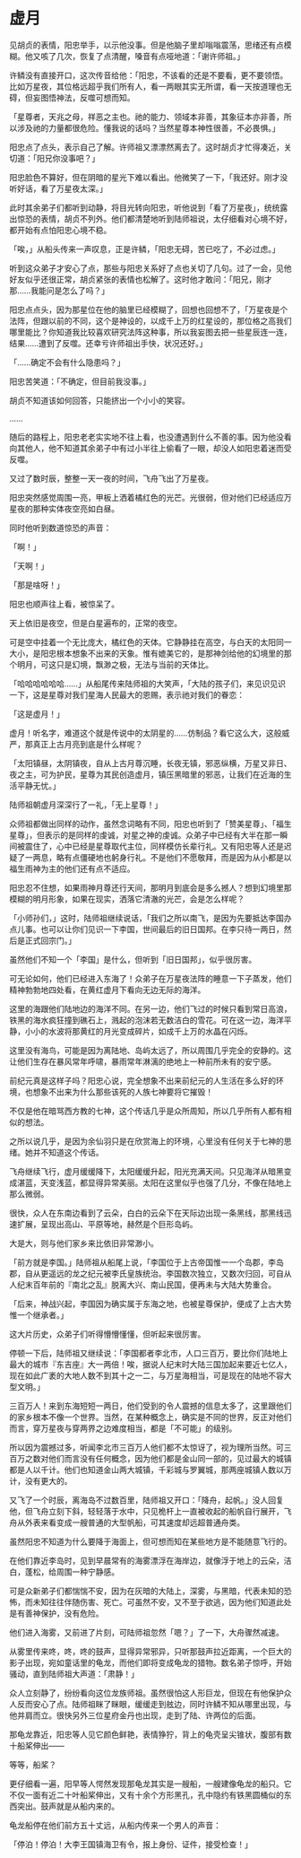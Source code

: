 
# 虚月

见胡贞的表情，阳忠举手，以示他没事。但是他脑子里却嗡嗡震荡，思绪还有点模糊。他又咳了几次，恢复了点清醒，嗓音有点哑地道：「谢许师祖。」

许鳞没有直接开口，这次传音给他：「阳忠，不该看的还是不要看，更不要领悟。比如万星夜，其位格远超乎我们所有人，看一两眼其实无所谓，看一天按道理也无碍，但妄图悟神法，反噬可想而知。

「星尊者，天兆之母，祥恶之主也。祂的能力、领域本非善，其象征本亦非善，所以涉及祂的力量都很危险。懂我说的话吗？当然星尊本神性很善，不必畏惧。」

阳忠点了点头，表示自己了解。许师祖又漂漂然离去了。这时胡贞才忙得凑近，关切道：「阳兄你没事吧？」

阳忠脸色不算好，但在阴暗的星光下难以看出。他微笑了一下，「我还好。刚才没听好话，看了万星夜太深。」

此时其余弟子们都听到动静，将目光转向阳忠，听他说到「看了万星夜」，统统露出惊恐的表情，胡贞不列外。他们都清楚地听到陆师祖说，太仔细看对心境不好，都开始有点怕阳忠心境不稳。

「唉，」从船头传来一声叹息，正是许鳞，「阳忠无碍，苦已吃了，不必过虑。」

听到这众弟子才安心了点，那些与阳忠关系好了点也关切了几句。过了一会，见他好友似乎还很正常，胡贞紧张的表情也松解了。这时他才敢问：「阳兄，刚才那……我能问是怎么了吗？」

阳忠点点头，因为那星位在他的脑里已经模糊了，回想也回想不了，「万星夜是个法阵，但跟以前的不同，这个是神设的，以成千上万的红星设的，那位格之高我们哪里能比？你知道我比较喜欢研究法阵这种事，所以我妄图去把一些星辰连一连，结果……遭到了反噬。还幸亏许师祖出手快，状况还好。」

「……确定不会有什么隐患吗？」

阳忠苦笑道：「不确定，但目前我没事。」

胡贞不知道该如何回答，只能挤出一个小小的笑容。

……

随后的路程上，阳忠老老实实地不往上看，也没遭遇到什么不善的事。因为他没看向其他人，他不知道其余弟子中有过小半往上偷看了一眼，却没人如阳忠着迷而受反噬。

又过了数时辰，整整一天一夜的时间，飞舟飞出了万星夜。

阳忠突然感觉周围一亮，甲板上洒着橘红色的光芒。光很弱，但对他们已经适应万星夜的那种实体夜空亮如白昼。

同时他听到数道惊恐的声音：

「啊！」

「天啊！」

「那是啥呀！」

阳忠也顺声往上看，被惊呆了。

天上依旧是夜空，但是白星遍布的，正常的夜空。

可是空中挂着一个无比庞大，橘红色的天体。它静静挂在高空，与白天的太阳同一大小，是阳忠根本想象不出来的天象。惟有媲美它的，是那神剑给他的幻境里的那个明月，可这只是幻境，飘渺之极，无法与当前的天体比。

「哈哈哈哈哈哈……」从船尾传来陆师祖的大笑声，「大陆的孩子们，来见识见识一下，这是星尊对我们星海人民最大的恩赐，表示祂对我们的眷恋：

「这是虚月！」

虚月！听名字，难道这个就是传说中的太阴星的……仿制品？看它这么大，这般威严，那真正上古月亮到底是什么样呢？

「太阳镇昼，太阴镇夜，自从上古月尊沉睡，长夜无镇，邪恶纵横，万星又非日、夜之主，可为护民，星尊为其民创造虚月，镇压黑暗里的邪恶，让我们在近海的生活平静无忧。」

陆师祖朝虚月深深行了一礼，「无上星尊！」

众师祖都做出同样的动作，虽然念词略有不同，阳忠也听到了「赞美星尊」、「福生星尊」，但表示的是同样的虔诚，对星之神的虔诚。众弟子中已经有大半在那一瞬间被震住了，心中已经是星尊取代主位，同样模仿长辈行礼。又有阳忠等人还是迟疑了一两息，略有点僵硬地也躬身行礼。不是他们不愿敬拜，而是因为从小都是以福生雨神为主的他们还有点不适应。

阳忠忍不住想，如果雨神月尊还行天间，那明月到底会是多么撼人？想到幻境里那模糊的明月形象，如果在现实，洒落它清澈的光芒，会是怎么样呢？

「小师孙们，」这时，陆师祖继续说话，「我们之所以南飞，是因为先要抵达李国办点儿事。也可以让你们见识一下李国，世间最后的旧日国邦。在李只待一两日，然后是正式回宗门。」

虽然他们不知一个「李国」是什么，但听到「旧日国邦」，似乎很厉害。

可无论如何，他们已经进入东海了！众弟子在万星夜法阵的睡意一下子蒸发，他们精神勃勃地四处看，在黄红虚月下看向无边无际的海洋。

这里的海跟他们陆地边的海洋不同。在另一边，他们飞过的时候只看到常日高浪，铁黑的海水疯狂撞到礁石上，溅起的泡沫若无数洁白的雪花。可在这一边，海洋平静，小小的水波将那黄红的月光变成碎片，如成千上万的水晶在闪烁。

这里没有海鸟，可能是因为离陆地、岛屿太远了，所以周围几乎完全的安静的。这让他们生存在暴风常年呼啸，暴雨常年淋漓的绝地上一种前所未有的安宁感。

前纪元真是这样子吗？阳忠心说，完全想象不出来前纪元的人生活在多么好的环境，也想象不出来为什么那些该死的人族七神要将它摧毁！

不仅是他在暗骂西方教的七神，这个传话几乎是众所周知，所以几乎所有人都有相似的想法。

之所以说几乎，是因为余仙羽只是在欣赏海上的环境，心里没有任何关于七神的思绪。她并不知道这个传话。

飞舟继续飞行，虚月缓缓降下，太阳缓缓升起，阳光充满天间。只见海洋从暗黑变成湛蓝，天变浅蓝，都显得异常美丽。太阳在这里似乎也强了几分，不像在陆地上那么微弱。

很快，众人在东南边看到了云朵，白白的云朵下在天际边出现一条黑线，那黑线迅速扩展，呈现出高山、平原等地，赫然是个巨形岛屿。

大是大，则与他们家乡来比依旧非常渺小。

「前方就是李国。」陆师祖从船尾上说，「李国位于上古帝国惟一一个岛郡，李岛郡，自从更遥远的龙之纪元被李氏皇族统治。李国数次独立，又数次归回，可自从人纪末百年前的『南北之乱』脱离大兴、南山民国，便再未与大陆大势重合。

「后来，神战兴起，李国因为确实属于东海之地，也被星尊保护，便成了上古大势惟一个继承者。」

这大片历史，众弟子们听得懵懵懂懂，但听起来很厉害。

停顿一下后，陆师祖又继续说：「李国都者李北市，人口三百万，要比你们陆地上最大的城市『东吉座』大一两倍！唉，据说人纪末时大陆三国加起来要近七亿人，现在如此广袤的大地人数不到其十之一二，与万星海相当，可是现在的陆地不容大型文明。」

三百万人！来到东海短短一两日，他们受到的令人震撼的信息太多了，这里跟他们的家乡根本不像一个世界。当然，在某种概念上，确实是不同的世界，反正对他们而言，穿万星夜与穿两界之边难度相当，都是「不可能」的级别。

所以因为震撼过多，听闻李北市三百万人他们都不太惊讶了，视为理所当然。可三百万之数对他们而言没有任何概念，因为他们都是金山同一部的，见过最大的城镇都是人以千计。他们也知道金山两大城镇，千彩城与罗翼城，那两座城镇人数以万计，没有更大的。

又飞了一个时辰，离海岛不过数百里，陆师祖又开口：「降舟，起帆。」没人回复他，但飞舟立刻下斜，轻轻落于水中，只见桅杆上一直被收起的船帆自行展开，飞舟从外表来看变成一艘普通的大型帆船，可其速度却远超普通舟类。

虽然阳忠不知道为什么要降于海面上，但可想而知在某些地方是不能随意飞行的。

在他们靠近李岛时，见到早晨常有的海雾漂浮在海岸边，就像浮于地上的云朵，洁白，蓬松，给周围一种宁静感。

可是众新弟子们都惴惴不安，因为在灰暗的大陆上，深雾，与黑暗，代表未知的恐怖，而未知往往伴随伤害、死亡。可虽然不安，又不至于欲逃，因为他们知道此处是有善神保护，没有危险。

他们进入海雾，又前进了片刻，可陆师祖忽然「嗯？」了一下，大舟骤然减速。

从雾里传来咚，咚，咚的鼓声，显得异常邪异，只听那鼓声拉近距离，一个巨大的影子出现，宛如童话里的龟龙，而他们即将变成龟龙的猎物。数名弟子惊呼，开始骚动，直到陆师祖大声道：「肃静！」

众人立刻静了，纷纷看向这位龙族师祖。虽然很怕这人形巨龙，但现在有他保护众人反而安心了点。陆师祖眯了眯眼，缓缓走到舷边，同时许鳞不知从哪里出现，与他并肩而立。很快另外三位星府金丹也出现，走到了陆、许两位的后面。

那龟龙靠近，阳忠等人见它颜色鲜艳，表情狰狞，背上的龟壳呈尖锥状，腹部有数十船桨伸出——

等等，船桨？

更仔细看一遍，阳早等人愕然发现那龟龙其实是一艘船，一艘建像龟龙的船只。它不仅一面有近二十叶船桨伸出，又有十余个方形黑孔，孔中隐约有铁黑圆桶似的东西突出。鼓声就是从船内来的。

龟龙船停在他们前方五十丈远，从船内传来一个男人的声音：

「停泊！停泊！大李王国镇海卫有令，报上身份、证件，接受检查！」
    